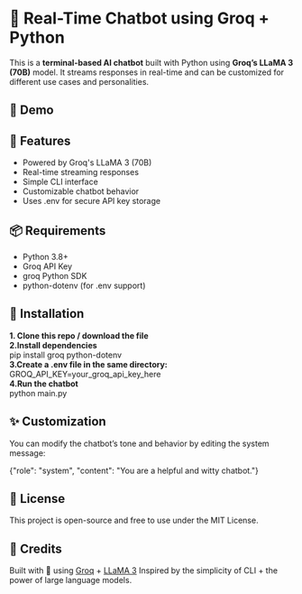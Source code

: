 # 🧠 Real-Time Chatbot using Groq + Python
This is a **terminal-based AI chatbot** built with Python using **Groq’s LLaMA 3 (70B)** model. It streams responses in real-time and can be customized for different use cases and personalities.

## 📸 Demo


## 🚀 Features
* Powered by Groq's LLaMA 3 (70B)  
* Real-time streaming responses  
* Simple CLI interface  
* Customizable chatbot behavior   
* Uses .env for secure API key storage  

## 📦 Requirements
* Python 3.8+  
* Groq API Key  
* groq Python SDK  
* python-dotenv (for .env support)  

## 🔧 Installation
**1. Clone this repo / download the file**  
**2.Install dependencies**  
pip install groq python-dotenv  
**3.Create a .env file in the same directory:**  
GROQ_API_KEY=your_groq_api_key_here  
**4.Run the chatbot**   
python main.py  

## ✨ Customization
You can modify the chatbot’s tone and behavior by editing the system message:  

{"role": "system", "content": "You are a helpful and witty chatbot."}  

## 📄 License
This project is open-source and free to use under the MIT License.

## 🙌 Credits
Built with 💙 using [Groq](https://groq.com/) + [LLaMA 3](https://www.llama.com/) Inspired by the simplicity of CLI + the power of large language models.
